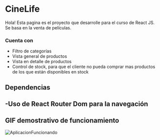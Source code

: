 # CineLife

Hola! Esta pagina es el proyecto que desarrolle para el curso de React JS. Se basa en la venta de películas. 


### Cuenta con

- Filtro de categorías
- Vista general de productos
- Vista en detalle de productos
- Control de stock, para que el cliente no pueda comprar mas productos de los que están disponibles en stock

## Dependencias
-Uso de React Router Dom para la navegación
-			

## GIF demostrativo de funcionamiento
![AplicacionFuncionando](https://user-images.githubusercontent.com/82118200/142744730-c8c1d4da-d2f4-42a9-9a66-2407a917aa57.gif)
